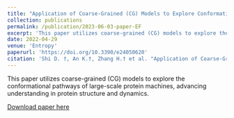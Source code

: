 ```yaml
---
title: "Application of Coarse-Grained (CG) Models to Explore Conformational Pathway of Large-Scale Protein Machines"
collection: publications
permalink: /publication/2023-06-03-paper-EF
excerpt: 'This paper utilizes coarse-grained (CG) models to explore the conformational pathways of large-scale protein machines, advancing understanding in protein structure and dynamics.'
date: 2022-04-29
venue: 'Entropy'
paperurl: 'https://doi.org/10.3390/e24050620'
citation: 'Shi D. †, An K.†, Zhang H.† et al. "Application of Coarse-Grained (CG) Models to Explore Conformational Pathway of Large-Scale Protein Machines". <i>Entropy</i>, 24(5), 620 (2022).'
---
```


This paper utilizes coarse-grained (CG) models to explore the conformational pathways of large-scale protein machines, advancing understanding in protein structure and dynamics.

[Download paper here](https://honghui-zhang.github.io/files/Zhang-entropy-2022.pdf)

